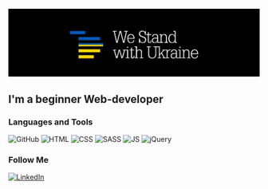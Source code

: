[![Header](https://github.com/Maksym-Maleiev/Maksym-Maleiev/blob/main/assets/logo.jpg)](https://prytulafoundation.org/)

## I'm a beginner Web-developer

### Languages and Tools

![GitHub](https://img.shields.io/badge/-GitHub-090909?style=for-the-badge&logo=github&logoColor=fffff)
![HTML](https://img.shields.io/badge/HTML5-E34F26?style=for-the-badge&logo=html5&logoColor=white)
![CSS](https://img.shields.io/badge/CSS3-1572B6?style=for-the-badge&logo=css3&logoColor=white)
![SASS](https://img.shields.io/badge/Sass-CC6699?style=for-the-badge&logo=sass&logoColor=white)
![JS](https://img.shields.io/badge/JavaScript-F7DF1E?style=for-the-badge&logo=javascript&logoColor=black)
![jQuery](https://img.shields.io/badge/jQuery-0769AD?style=for-the-badge&logo=jquery&logoColor=white)

### Follow Me

[![LinkedIn](https://img.shields.io/badge/-LinkedIn-090909?style=for-the-badge&logo=linkedin&logoColor=0a63bc)](https://www.linkedin.com/in/%D0%BC%D0%B0%D0%BA%D1%81%D0%B8%D0%BC-%D0%BC%D0%B0%D0%BB%D0%B5%D0%B5%D0%B2-339869242/)
